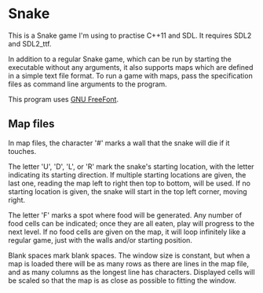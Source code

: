 # Snake

This is a Snake game I'm using to practise C++11 and SDL. It requires
SDL2 and SDL2_ttf.

In addition to a regular Snake game, which can be run by starting the
executable without any arguments, it also supports maps which are
defined in a simple text file format. To run a game with maps, pass
the specification files as command line arguments to the program.

This program uses
[GNU FreeFont](https://www.gnu.org/software/freefont/index.html).

## Map files

In map files, the character '#' marks a wall that the snake will die
if it touches.

The letter 'U', 'D', 'L', or 'R' mark the snake's starting location,
with the letter indicating its starting direction. If multiple
starting locations are given, the last one, reading the map left to
right then top to bottom, will be used. If no starting location is
given, the snake will start in the top left corner, moving right.

The letter 'F' marks a spot where food will be generated. Any number
of food cells can be indicated; once they are all eaten, play will
progress to the next level. If no food cells are given on the map, it
will loop infinitely like a regular game, just with the walls and/or
starting position.

Blank spaces mark blank spaces. The window size is constant, but when
a map is loaded there will be as many rows as there are lines in the
map file, and as many columns as the longest line has
characters. Displayed cells will be scaled so that the map is as close
as possible to fitting the window.
